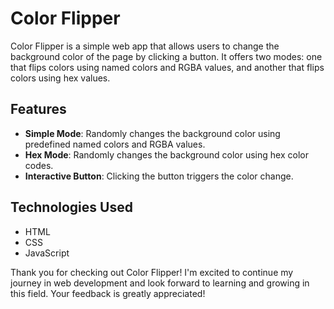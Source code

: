 # Color Flipper

Color Flipper is a simple web app that allows users to change the background color of the page by clicking a button. It offers two modes: one that flips colors using named colors and RGBA values, and another that flips colors using hex values.

## Features

- **Simple Mode**: Randomly changes the background color using predefined named colors and RGBA values.
- **Hex Mode**: Randomly changes the background color using hex color codes.
- **Interactive Button**: Clicking the button triggers the color change.

## Technologies Used

- HTML
- CSS
- JavaScript

Thank you for checking out Color Flipper! I'm excited to continue my journey in web development and look forward to learning and growing in this field. Your feedback is greatly appreciated!
